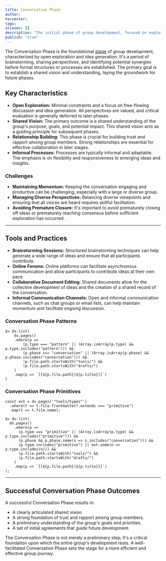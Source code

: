```yaml
---
title: Conversation Phase
author: 
harvester: 
tags: 
aliases: []
description: "The initial phase of group development, focused on exploration and idea generation."
publish: "true"
---
```


The Conversation Phase is the foundational [stage](notes/primitives/framework/phase/phase.md) of group development, characterized by open exploration and idea generation. It's a period of brainstorming, sharing perspectives, and identifying potential synergies before formal structures or processes are established. The primary goal is to establish a shared vision and understanding, laying the groundwork for future phases.

## Key Characteristics

* **Open Exploration:** Minimal constraints and a focus on free-flowing discussion and idea generation. All perspectives are valued, and critical evaluation is generally deferred to later phases.
* **Shared Vision:** The primary outcome is a shared understanding of the group's purpose, goals, and potential impact. This shared vision acts as a guiding principle for subsequent phases.
* **Relationship Building:** This phase is crucial for building trust and rapport among group members. Strong relationships are essential for effective collaboration in later stages.
* **Informal Processes:** Processes are typically informal and adaptable. The emphasis is on flexibility and responsiveness to emerging ideas and insights.

### Challenges

* **Maintaining Momentum:** Keeping the conversation engaging and productive can be challenging, especially with a large or diverse group.
* **Managing Diverse Perspectives:** Balancing diverse viewpoints and ensuring that all voices are heard requires skillful facilitation.
* **Avoiding Premature Closure:** It's important to avoid prematurely closing off ideas or prematurely reaching consensus before sufficient exploration has occurred.

---

## Tools and Practices

* **Brainstorming Sessions:** Structured brainstorming techniques can help generate a wide range of ideas and ensure that all participants contribute.
* **Online Forums:** Online platforms can facilitate asynchronous communication and allow participants to contribute ideas at their own pace.
* **Collaborative Document Editing:** Shared documents allow for the collective development of ideas and the creation of a shared record of the conversation.
* **Informal Communication Channels:** Open and informal communication channels, such as chat groups or email lists, can help maintain momentum and facilitate ongoing discussion.

### Conversation Phase Patterns

```dataviewjs
$= dv.list(
    dv.pages()
    .where(p => 
        (p.type === "pattern" || (Array.isArray(p.type) && p.type.includes("pattern"))) &&
        (p.phase === "conversation" || (Array.isArray(p.phase) && p.phase.includes("conversation"))) &&
        !p.file.path.startsWith("tools/") &&
        !p.file.path.startsWith("drafts/")
    )
    .map(p => `[[${p.file.path}|${p.title}]]`)
)
```

### Conversation Phase Primitives

```dataviewjs
const ext = dv.pages('"tools/types"')
  .where(t => t.file.frontmatter?.extends === "primitive")
  .map(t => t.file.name);

$= dv.list(
  dv.pages()
    .where(p =>
      (p.type === "primitive" || (Array.isArray(p.type) && p.type.includes("primitive"))) &&
      (p.phase && p.phase.some(s => s.includes("conversation"))) &&
      (p.type.includes("primitive") || ext.some(n => p.type.includes(n))) &&
      !p.file.path.startsWith("tools/") &&
      !p.file.path.startsWith("drafts/")
    )
    .map(p => `[[${p.file.path}|${p.title}]]`)
);
```

---

## Successful Conversation Phase Outcomes

A successful Conversation Phase results in:

* A clearly articulated shared vision.
* A strong foundation of trust and rapport among group members.
* A preliminary understanding of the group's goals and priorities.
* A set of initial agreements that guide future development.

The Conversation Phase is not merely a preliminary step; it's a critical foundation upon which the entire group's development rests. A well-facilitated Conversation Phase sets the stage for a more efficient and effective group journey.